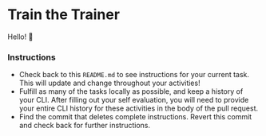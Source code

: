 # Train the Trainer

Hello! :wave:

### Instructions
- Check back to this `README.md` to see instructions for your current task. This will update and change throughout your activities!
- Fulfill as many of the tasks locally as possible, and keep a history of your CLI. After filling out your self evaluation, you will need to provide your entire CLI history for these activities in the body of the pull request.
- Find the commit that deletes complete instructions. Revert this commit and check back for further instructions.
